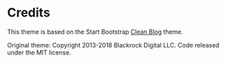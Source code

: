 # Credits

This theme is based on the Start Bootstrap [Clean Blog](https://github.com/BlackrockDigital/startbootstrap-clean-blog) theme.

Original theme: Copyright 2013-2018 Blackrock Digital LLC. Code released under the MIT license.
